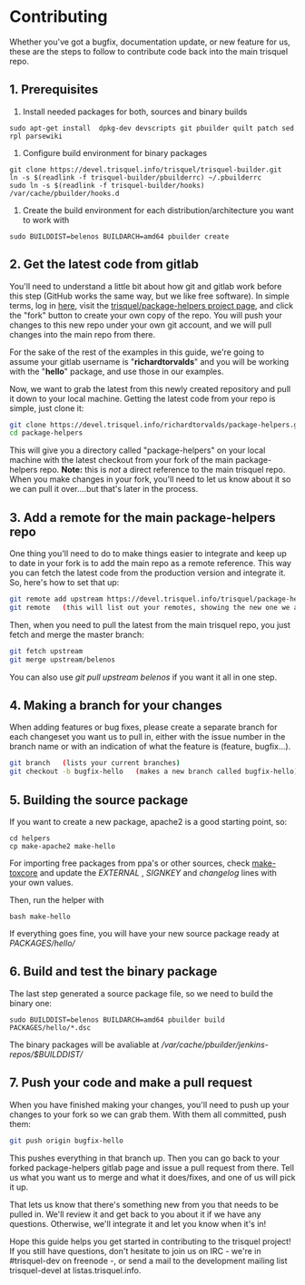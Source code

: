 # Contributing 

Whether you've got a bugfix, documentation update, or new feature for us, these are the steps to follow to contribute code back into the main trisquel repo.

## 1. Prerequisites



 1. Install needed packages for both, sources and binary builds
```
sudo apt-get install  dpkg-dev devscripts git pbuilder quilt patch sed rpl parsewiki
```

 1. Configure build environment for binary packages
```
git clone https://devel.trisquel.info/trisquel/trisquel-builder.git
ln -s $(readlink -f trisquel-builder/pbuilderrc) ~/.pbuilderrc
sudo ln -s $(readlink -f trisquel-builder/hooks) /var/cache/pbuilder/hooks.d
```

 1. Create the build environment for each distribution/architecture you want to work with
```
sudo BUILDDIST=belenos BUILDARCH=amd64 pbuilder create 
```


## 2. Get the latest code from gitlab

You'll need to understand a little bit about how git and gitlab work before this step (GitHub works the same way, but we like free software). In simple terms, log in [here](https://devel.trisquel.info/users/sign_in?redirect_to_referer=yes), visit the [trisquel/package-helpers project page](https://devel.trisquel.info/trisquel/package-helpers), and click the "fork" button to create your own copy of the repo.  You will push your changes to this new repo under your own git account, and we will pull changes into the main repo from there.

For the sake of the rest of the examples in this guide, we're going to assume your gitlab username is "**richardtorvalds**" and you will be working with the  "**hello**" package, and use those in our examples.

Now, we want to grab the latest from this newly created repository and pull it down to your local machine. Getting the latest code from your repo is simple, just clone it:

```bash
git clone https://devel.trisquel.info/richardtorvalds/package-helpers.git
cd package-helpers
```

This will give you a directory called "package-helpers" on your local machine with the latest checkout from your fork of the main package-helpers repo. **Note:** this is *not* a direct reference to the main trisquel repo. When you make changes in your fork, you'll need to let us know about it so we can pull it over....but that's later in the process.

## 3. Add a remote for the main package-helpers repo

One thing you'll need to do to make things easier to integrate and keep up to date in your fork is to add the main repo as a remote reference. This way you can fetch the latest code from the production version and integrate it. So, here's how to set that up:

```bash
git remote add upstream https://devel.trisquel.info/trisquel/package-helpers.git
git remote   (this will list out your remotes, showing the new one we added)
```

Then, when you need to pull the latest from the main trisquel repo, you just fetch and merge the master branch:

```bash
git fetch upstream
git merge upstream/belenos
```

You can also use *git pull upstream belenos* if you want it all in one step.

## 4. Making a branch for your changes

When adding features or bug fixes, please create a separate branch for each changeset you want us to pull in, either with the issue number in the branch name or with an indication of what the feature is (feature, bugfix...). 

```bash
git branch   (lists your current branches)
git checkout -b bugfix-hello   (makes a new branch called bugfix-hello)
```


## 5. Building the source package

If you want to create a new package, apache2 is a good starting point, so:
```
cd helpers
cp make-apache2 make-hello
```

For importing free packages from ppa's or other sources, check [make-toxcore](https://devel.trisquel.info/trisquel/package-helpers/blob/belenos/helpers/make-toxcore) and update the _EXTERNAL_ , _SIGNKEY_ and _changelog_ lines  with your own values.

Then, run the helper with
```
bash make-hello
```

If everything goes fine, you will have your new source package ready at _PACKAGES/hello/_

## 6. Build and test the binary package

The last step generated a source package file, so we need to build the binary one:
```
sudo BUILDDIST=belenos BUILDARCH=amd64 pbuilder build PACKAGES/hello/*.dsc
```

The binary packages will be avaliable at _/var/cache/pbuilder/jenkins-repos/$BUILDDIST/_


## 7. Push your code and make a pull request

When you have finished making your changes, you'll need to push up your changes to your fork so we can grab them. With them all committed, push them:

```bash
git push origin bugfix-hello
```

This pushes everything in that branch up. Then you can go back to your forked package-helpers gitlab page and issue a pull request from there.  Tell us what you want us to merge and what it does/fixes, and one of us will pick it up.

That lets us know that there's something new from you that needs to be pulled in. We'll review it and get back to you about it if we have any questions. Otherwise, we'll integrate it and let you know when it's in!


Hope this guide helps you get started in contributing to the trisquel project! If you still have questions, don't hesitate to join us on IRC - we're in #trisquel-dev on freenode -, or send a mail to the development mailing list trisquel-devel at listas.trisquel.info.

   
